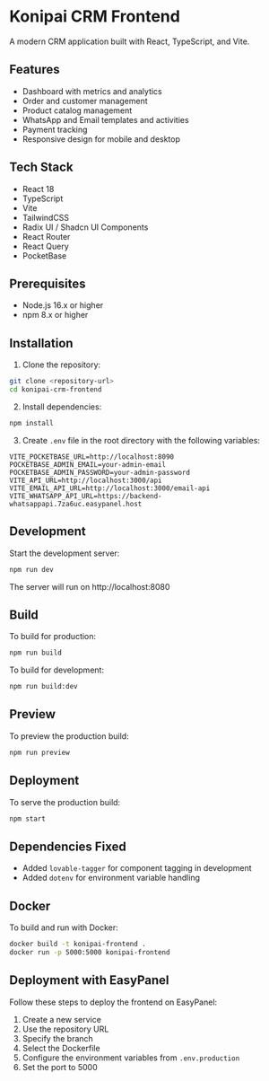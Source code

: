 # Konipai CRM Frontend

A modern CRM application built with React, TypeScript, and Vite.

## Features

- Dashboard with metrics and analytics
- Order and customer management
- Product catalog management
- WhatsApp and Email templates and activities
- Payment tracking
- Responsive design for mobile and desktop

## Tech Stack

- React 18
- TypeScript
- Vite
- TailwindCSS
- Radix UI / Shadcn UI Components
- React Router
- React Query
- PocketBase

## Prerequisites

- Node.js 16.x or higher
- npm 8.x or higher

## Installation

1. Clone the repository:
```bash
git clone <repository-url>
cd konipai-crm-frontend
```

2. Install dependencies:
```bash
npm install
```

3. Create `.env` file in the root directory with the following variables:
```
VITE_POCKETBASE_URL=http://localhost:8090
POCKETBASE_ADMIN_EMAIL=your-admin-email
POCKETBASE_ADMIN_PASSWORD=your-admin-password
VITE_API_URL=http://localhost:3000/api
VITE_EMAIL_API_URL=http://localhost:3000/email-api
VITE_WHATSAPP_API_URL=https://backend-whatsappapi.7za6uc.easypanel.host
```

## Development

Start the development server:

```bash
npm run dev
```

The server will run on http://localhost:8080

## Build

To build for production:

```bash
npm run build
```

To build for development:

```bash
npm run build:dev
```

## Preview

To preview the production build:

```bash
npm run preview
```

## Deployment

To serve the production build:

```bash
npm start
```

## Dependencies Fixed

- Added `lovable-tagger` for component tagging in development
- Added `dotenv` for environment variable handling

## Docker

To build and run with Docker:

```bash
docker build -t konipai-frontend .
docker run -p 5000:5000 konipai-frontend
```

## Deployment with EasyPanel

Follow these steps to deploy the frontend on EasyPanel:

1. Create a new service
2. Use the repository URL
3. Specify the branch
4. Select the Dockerfile
5. Configure the environment variables from `.env.production`
6. Set the port to 5000 